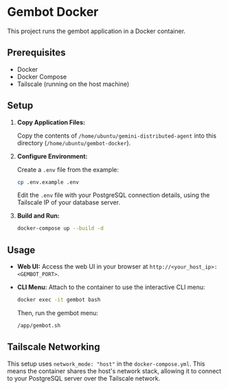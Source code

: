 # Gembot Docker

This project runs the gembot application in a Docker container.

## Prerequisites

*   Docker
*   Docker Compose
*   Tailscale (running on the host machine)

## Setup

1.  **Copy Application Files:**

    Copy the contents of `/home/ubuntu/gemini-distributed-agent` into this directory (`/home/ubuntu/gembot-docker`).

2.  **Configure Environment:**

    Create a `.env` file from the example:

    ```bash
    cp .env.example .env
    ```

    Edit the `.env` file with your PostgreSQL connection details, using the Tailscale IP of your database server.

3.  **Build and Run:**

    ```bash
    docker-compose up --build -d
    ```

## Usage

*   **Web UI:** Access the web UI in your browser at `http://<your_host_ip>:<GEMBOT_PORT>`.
*   **CLI Menu:** Attach to the container to use the interactive CLI menu:

    ```bash
    docker exec -it gembot bash
    ```

    Then, run the gembot menu:

    ```bash
    /app/gembot.sh
    ```

## Tailscale Networking

This setup uses `network_mode: "host"` in the `docker-compose.yml`. This means the container shares the host's network stack, allowing it to connect to your PostgreSQL server over the Tailscale network.
